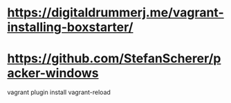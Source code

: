 
# https://digitaldrummerj.me/vagrant-installing-boxstarter/
# https://github.com/StefanScherer/packer-windows

vagrant plugin install vagrant-reload

